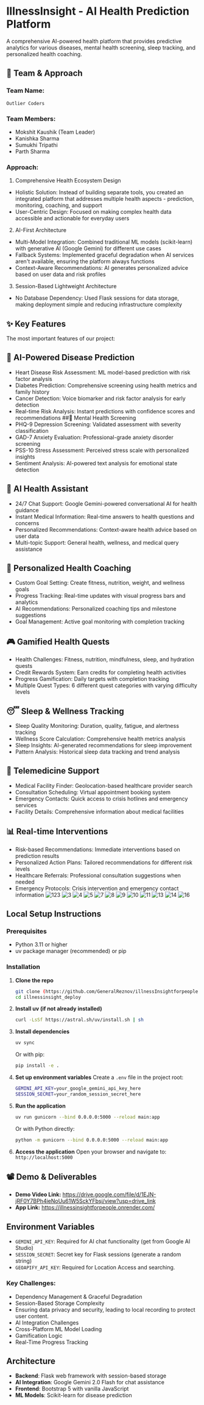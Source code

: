 # IllnessInsight - AI Health Prediction Platform

A comprehensive AI-powered health platform that provides predictive analytics for various diseases, mental health screening, sleep tracking, and personalized health coaching.

## 🧠 Team & Approach
 
 ### Team Name:  
 `Outlier Coders`
 
 ### Team Members:  
 - Mokshit Kaushik (Team Leader)  
 - Kanishka Sharma 
 - Sumukhi Tripathi
 - Parth Sharma

### Approach:  
1. Comprehensive Health Ecosystem Design
 - Holistic Solution: Instead of building separate tools, you created an integrated platform that addresses multiple health aspects - prediction, monitoring, coaching, and support
 - User-Centric Design: Focused on making complex health data accessible and actionable for everyday users
2. AI-First Architecture
 - Multi-Model Integration: Combined traditional ML models (scikit-learn) with generative AI (Google Gemini) for different use cases
 - Fallback Systems: Implemented graceful degradation when AI services aren't available, ensuring the platform always functions
 - Context-Aware Recommendations: AI generates personalized advice based on user data and risk profiles
3. Session-Based Lightweight Architecture
 - No Database Dependency: Used Flask sessions for data storage, making deployment simple and reducing infrastructure complexity

## ✨ Key Features
 
The most important features of our project:
## 🤖 AI-Powered Disease Prediction
   - Heart Disease Risk Assessment: ML model-based prediction with risk factor analysis
   - Diabetes Prediction: Comprehensive screening using health metrics and family history
   - Cancer Detection: Voice biomarker and risk factor analysis for early detection
   - Real-time Risk Analysis: Instant predictions with confidence scores and recommendations
##🧠 Mental Health Screening
   - PHQ-9 Depression Screening: Validated assessment with severity classification
   - GAD-7 Anxiety Evaluation: Professional-grade anxiety disorder screening
   - PSS-10 Stress Assessment: Perceived stress scale with personalized insights
   - Sentiment Analysis: AI-powered text analysis for emotional state detection
## 💬 AI Health Assistant
   - 24/7 Chat Support: Google Gemini-powered conversational AI for health guidance
   - Instant Medical Information: Real-time answers to health questions and concerns
   - Personalized Recommendations: Context-aware health advice based on user data
   - Multi-topic Support: General health, wellness, and medical query assistance
## 🎯 Personalized Health Coaching
   - Custom Goal Setting: Create fitness, nutrition, weight, and wellness goals
   - Progress Tracking: Real-time updates with visual progress bars and analytics
   - AI Recommendations: Personalized coaching tips and milestone suggestions
   - Goal Management: Active goal monitoring with completion tracking
## 🎮 Gamified Health Quests
   - Health Challenges: Fitness, nutrition, mindfulness, sleep, and hydration quests
   - Credit Rewards System: Earn credits for completing health activities
   - Progress Gamification: Daily targets with completion tracking
   - Multiple Quest Types: 6 different quest categories with varying difficulty levels
## 😴 Sleep & Wellness Tracking
   - Sleep Quality Monitoring: Duration, quality, fatigue, and alertness tracking
   - Wellness Score Calculation: Comprehensive health metrics analysis
   - Sleep Insights: AI-generated recommendations for sleep improvement
   - Pattern Analysis: Historical sleep data tracking and trend analysis
## 🏥 Telemedicine Support
   - Medical Facility Finder: Geolocation-based healthcare provider search
   - Consultation Scheduling: Virtual appointment booking system
   - Emergency Contacts: Quick access to crisis hotlines and emergency services
   - Facility Details: Comprehensive information about medical facilities
## 📊 Real-time Interventions
   - Risk-based Recommendations: Immediate interventions based on prediction results
   - Personalized Action Plans: Tailored recommendations for different risk levels
   - Healthcare Referrals: Professional consultation suggestions when needed
   - Emergency Protocols: Crisis intervention and emergency contact information
![123](https://github.com/user-attachments/assets/c439e7f3-3641-4db1-ba6d-a1bd71d82d15)
![3](https://github.com/user-attachments/assets/aa7ddc79-edd5-485c-8e8c-e84d849cde8f)
![4](https://github.com/user-attachments/assets/e442f9c6-5030-49f5-a7c7-5f1b8317aaf1)
![5](https://github.com/user-attachments/assets/dd996c22-d0fd-48fb-a483-928f7569fc25)
![7](https://github.com/user-attachments/assets/7f01054b-9013-4c26-b70c-c6d7fcb89066)
![8](https://github.com/user-attachments/assets/cd3b8d62-db7f-4688-9ab4-edf5714fb19d)
![9](https://github.com/user-attachments/assets/1be23d9d-d37d-41c2-b5a9-eb6a19eb29c7)
![10](https://github.com/user-attachments/assets/d5b7123e-a2e7-409e-b062-f89639274f32)
![11](https://github.com/user-attachments/assets/330c556a-cd37-4573-977c-b3619f5b909a)
![13](https://github.com/user-attachments/assets/a69b77a9-5b56-4b00-a739-f813f4c7a161)
![14](https://github.com/user-attachments/assets/67257bec-3a01-440d-9422-86a84c05f798)
![16](https://github.com/user-attachments/assets/411c3979-6029-4c5c-93fa-c1545f5055b7)

## Local Setup Instructions

### Prerequisites

- Python 3.11 or higher
- uv package manager (recommended) or pip

### Installation

1. **Clone the repo**
   ```bash
   git clone (https://github.com/GeneralReznov/illnessInsightforpeople)
   cd illnessinsight_deploy
   ```

2. **Install uv (if not already installed)**
   ```bash
   curl -LsSf https://astral.sh/uv/install.sh | sh
   ```

3. **Install dependencies**
   ```bash
   uv sync
   ```
   
   Or with pip:
   ```bash
   pip install -e .
   ```

4. **Set up environment variables**
   Create a `.env` file in the project root:
   ```bash
   GEMINI_API_KEY=your_google_gemini_api_key_here
   SESSION_SECRET=your_random_session_secret_here
   ```

5. **Run the application**
   ```bash
   uv run gunicorn --bind 0.0.0.0:5000 --reload main:app
   ```
   
   Or with Python directly:
   ```bash
   python -m gunicorn --bind 0.0.0.0:5000 --reload main:app
   ```

6. **Access the application**
   Open your browser and navigate to: `http://localhost:5000`

## 📽️ Demo & Deliverables
 
 - **Demo Video Link:** https://drive.google.com/file/d/1EJN-jRF0Y7BPh4ieNoUu61W5SckYFbsj/view?usp=drive_link
 - **App Link:** https://illnessinsightforpeople.onrender.com/


## Environment Variables

- `GEMINI_API_KEY`: Required for AI chat functionality (get from Google AI Studio)
- `SESSION_SECRET`: Secret key for Flask sessions (generate a random string)
- `GEOAPIFY_API_KEY`: Required for Location Access and searching.
### Key Challenges:
 - Dependency Management & Graceful Degradation
 - Session-Based Storage Complexity
 - Ensuring data privacy and security, leading to local recording to protect user content.
 - AI Integration Challenges
 - Cross-Platform ML Model Loading
 - Gamification Logic
 - Real-Time Progress Tracking

## Architecture

- **Backend**: Flask web framework with session-based storage
- **AI Integration**: Google Gemini 2.0 Flash for chat assistance
- **Frontend**: Bootstrap 5 with vanilla JavaScript
- **ML Models**: Scikit-learn for disease prediction
